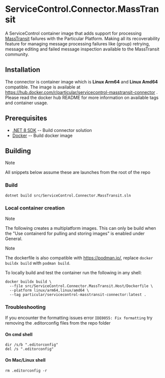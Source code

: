 # ServiceControl.Connector.MassTransit

A ServiceControl container image that adds support for processing [MassTransit](https://masstransit.io/) failures with the Particular Platform. Making all its recoverability feature for managing message processing failures like (group) retrying, message editing and failed message inspection available to the MassTransit community.

## Installation

The connector is container image which is **Linux Arm64** and **Linux Amd64** compatible. The image is available at <https://hub.docker.com/r/particular/servicecontrol-masstransit-connector> . Please read the docker hub README for more information on available tags and container usage.

## Prerequisites

- [.NET 8 SDK](https://dotnet.microsoft.com/en-us/download/dotnet/8.0) -- Build connector solution
- [Docker](https://www.docker.com/) -- Build docker image

## Building

> [!NOTE]
> All snippets below assume these are launches from the root of the repo

### Build

```shell
dotnet build src/ServiceControl.Connector.MassTransit.sln
```

### Local container creation

> [!NOTE]
> The following creates a multiplatform images. This can only be build when the "Use containerd for pulling and storing images" is enabled under General.

> [!NOTE]
> The dockerfile is also compatible with <https://podman.io/>, replace `docker buildx build` with `podman build`.

To locally build and test the container run the following in any shell:

```shell
docker buildx build \
  --file src/ServiceControl.Connector.MassTransit.Host/Dockerfile \
  --platform linux/arm64,linux/amd64 \
  --tag particular/servicecontrol-masstransit-connector:latest .
```
### Troubleshooting

If you encounter the formatting issues error `IDE0055: Fix formatting` try removing the .editorconfig files from the repo folder

#### On cmd shell

```shell
dir /s/b ".editorconfig"
del /s ".editorconfig"
```

#### On Mac/Linux shell

```shell
rm .editorconfig -r
```
